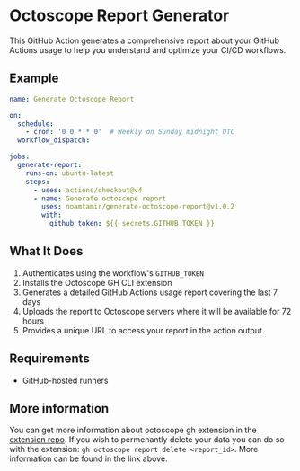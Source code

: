 # Octoscope Report Generator

This GitHub Action generates a comprehensive report about your GitHub Actions usage to help you understand and optimize your CI/CD workflows.

## Example

```yaml
name: Generate Octoscope Report

on:
  schedule:
    - cron: '0 0 * * 0'  # Weekly on Sunday midnight UTC
  workflow_dispatch:

jobs:
  generate-report:
    runs-on: ubuntu-latest
    steps:
      - uses: actions/checkout@v4
      - name: Generate octoscope report
        uses: noamtamir/generate-octoscope-report@v1.0.2
        with:
          github_token: ${{ secrets.GITHUB_TOKEN }}
```

## What It Does

1. Authenticates using the workflow's `GITHUB_TOKEN`
2. Installs the Octoscope GH CLI extension
3. Generates a detailed GitHub Actions usage report covering the last 7 days
4. Uploads the report to Octoscope servers where it will be available for 72 hours
5. Provides a unique URL to access your report in the action output

## Requirements

- GitHub-hosted runners

## More information
You can get more information about octoscope gh extension in the [extension repo](https://github.com/noamtamir/gh-octoscope).
If you wish to permenantly delete your data you can do so with the extension: `gh octoscope report delete <report_id>`. More information can be found in the link above.